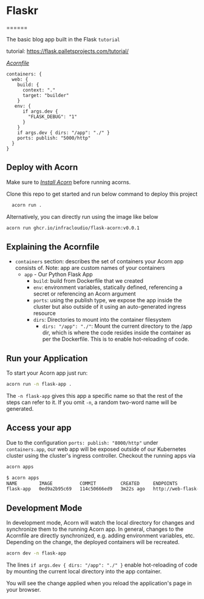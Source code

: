 # Flaskr
======

The basic blog app built in the Flask `tutorial`

tutorial: https://flask.palletsprojects.com/tutorial/


[_Acornfile_](.Acornfile)
```
containers: {
  web: {
    build: {
      context: "."
      target: "builder"
    }
   env: {
      if args.dev { 
        "FLASK_DEBUG": "1"
      }
    }
    if args.dev { dirs: "/app": "./" }
    ports: publish: "5000/http"
  }
}
```

## Deploy with Acorn

Make sure to [_Install Acorn_](https://docs.acorn.io/installation/installing) before running acorns. 

Clone this repo to get started and run below command to deploy this project

```bash
  acorn run .
```

Alternatively, you can directly run using the image like below

```bash
acorn run ghcr.io/infracloudio/flask-acorn:v0.0.1

```

## Explaining the Acornfile


* `containers` section: describes the set of containers your Acorn app consists of. Note: app are custom names of your containers
  * `app` - Our Python Flask App
    * `build`: build from Dockerfile that we created
    * `env`: environment variables, statically defined, referencing a secret or referencing an Acorn argument
    * `ports`: using the publish type, we expose the app inside the cluster but also outside of it using an auto-generated ingress resource
    * `dirs`: Directories to mount into the container filesystem
      * `dirs: "/app": "./"`: Mount the current directory to the /app dir, which is where the code resides inside the container as per the Dockerfile. This is to enable hot-reloading of code.


## Run your Application

To start your Acorn app just run:

```bash
acorn run -n flask-app . 
```
The `-n flask-app` gives this app a specific name so that the rest of the steps can refer to it. If you omit `-n`, a random two-word name will be generated.

## Access your app

Due to the configuration `ports: publish: "8000/http"` under `containers.app`, our web app will be exposed outside of our Kubernetes cluster using the cluster's ingress controller. Checkout the running apps via

```bash
acorn apps
```

```bash
$ acorn apps
NAME        IMAGE          COMMIT         CREATED     ENDPOINTS                                          MESSAGE
flask-app   0ed9a2b95c69   114c50666ed9   3m22s ago   http://web-flask-app-98d916c5.local.oss-acorn.io   OK

```

## Development Mode

In development mode, Acorn will watch the local directory for changes and synchronize them to the running Acorn app. In general, changes to the Acornfile are directly synchronized, e.g. adding environment variables, etc. Depending on the change, the deployed containers will be recreated.

```bash
acorn dev -n flask-app
```

The lines `if args.dev { dirs: "/app": "./" }` enable hot-reloading of code by mounting the current local directory into the app container.

You will see the change applied when you reload the application's page in your browser.





